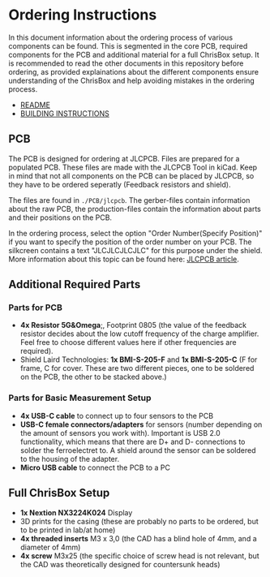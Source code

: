 # Ordering Instructions

In this document information about the ordering process of various components can be found. This is segmented in the core PCB, required components for the PCB and additional material for a full ChrisBox setup.
It is recommended to read the other documents in this repository before ordering, as provided explainations about the different components ensure understanding of the ChrisBox and help avoiding mistakes in the ordering process.

- [README](/README.md)
- [BUILDING INSTRUCTIONS](/BUILDING_INSTRUCTIONS.md)

## PCB

The PCB is designed for ordering at JLCPCB. Files are prepared for a populated PCB. These files are made with the JLCPCB Tool in kiCad. Keep in mind that not all components on the PCB can be placed by JLCPCB, so they have to be ordered seperatly (Feedback resistors and shield).

The files are found in `./PCB/jlcpcb`. The gerber-files contain information about the raw PCB, the production-files contain the information about parts and their positions on the PCB.

In the ordering process, select the option "Order Number(Specify Position)" if you want to specify the position of the order number on your PCB. The silkcreen contains a text "JLCJLCJLCJLC" for this purpose under the shield. More information about this topic can be found here: [JLCPCB article](https://jlcpcb.com/help/article/How-to-remove-order-number-from-your-PCB).

## Additional Required Parts

### Parts for PCB

- **4x Resistor 5G&Omega**;, Footprint 0805 (the value of the feedback resistor decides about the low cutoff frequency of the charge amplifier. Feel free to choose different values here if other frequencies are required).
- Shield Laird Technologies: **1x BMI-S-205-F** and **1x BMI-S-205-C** (F for frame, C for cover. These are two different pieces, one to be soldered on the PCB, the other to be stacked above.)

### Parts for Basic Measurement Setup

- **4x USB-C cable** to connect up to four sensors to the PCB
- **USB-C female connectors/adapters** for sensors (number depending on the amount of sensors you work with). Important is USB 2.0 functionality, which means that there are D+ and D- connections to solder the ferroelectret to. A shield around the sensor can be soldered to the housing of the adapter.
- **Micro USB cable** to connect the PCB to a PC

## Full ChrisBox Setup

- **1x Nextion NX3224K024** Display
- 3D prints for the casing (these are probably no parts to be ordered, but to be printed in lab/at home)
- **4x threaded inserts** M3 x 3,0 (the CAD has a blind hole of 4mm, and a diameter of 4mm)
- **4x screw** M3x25 (the specific choice of screw head is not relevant, but the CAD was theoretically designed for countersunk heads)

